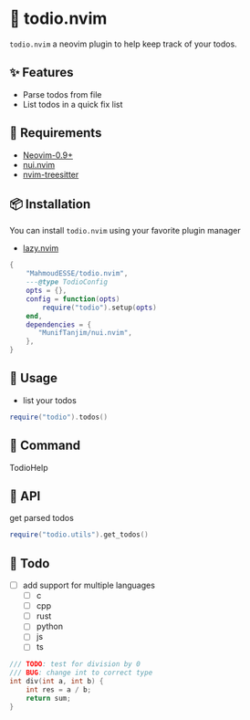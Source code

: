 # 💫 todio.nvim

`todio.nvim` a neovim plugin to help keep track of your todos.

## ✨ Features

- Parse todos from file
- List todos in a quick fix list

## 📑 Requirements

- [Neovim-0.9+](https://github.com/neovim/neovim)
- [nui.nvim](https://github.com/MunifTanjim/nui.nvim)
- [nvim-treesitter](https://github.com/nvim-treesitter/nvim-treesitter)

## 📦 Installation

You can install `todio.nvim` using your favorite plugin manager

- [lazy.nvim](https://github.com/folke/lazy.nvim)

```lua
{
    "MahmoudESSE/todio.nvim",
    ---@type TodioConfig
    opts = {},
    config = function(opts)
        require("todio").setup(opts)
    end,
    dependencies = {
       "MunifTanjim/nui.nvim",
    },
}
```

## 🚀 Usage

- list your todos

```lua
require("todio").todos()
```

## 🔭 Command

TodioHelp

## 📡 API

get parsed todos

```lua
require("todio.utils").get_todos()
```

## 🤖 Todo

- [ ] add support for multiple languages
  - [ ] c
  - [ ] cpp
  - [ ] rust
  - [ ] python
  - [ ] js
  - [ ] ts

```c
/// TODO: test for division by 0
/// BUG: change int to correct type
int div(int a, int b) {
    int res = a / b;
    return sum;
}
```
